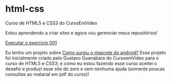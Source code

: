 # html-css
 Curso de HTML5 e CSS3 do CursoEmVídeo

 Estou aprendendo a criar sites e agora vou gerenciar meus repositórios!

<a href="https://heitorpaula.github.io/html-css/exercicios/ex001/index.html">Executar o exercício 001</a>

Eu tenho um projeto sobre <a href=https://heitorpaula.github.io/projeto-android/>Como surgiu o mascote do android?</a>
Esse projeto foi inicialmente criado pelo Gustavo Guanabara do CursoemVídeo para o curso de HTML5 e CSS3; e como eu estou fazendo esse curso aceitei o desafio e produzi esse site do zero e sem nenhuma ajuda (somente poucas consultas ao matarial em pdf do curso)! 
